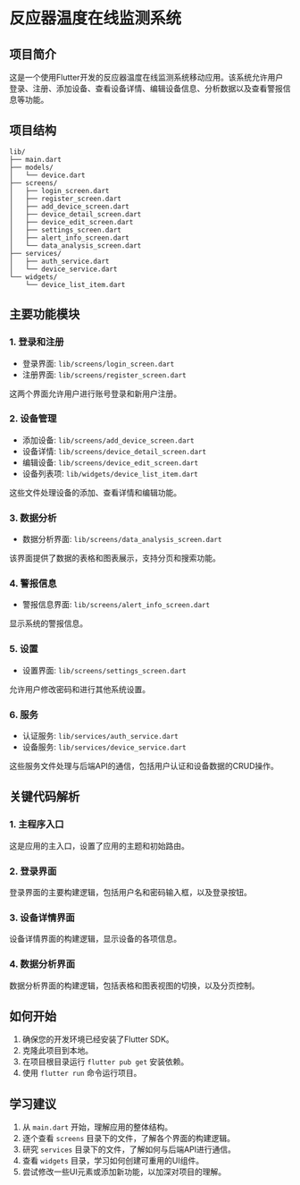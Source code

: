 # 反应器温度在线监测系统

## 项目简介

这是一个使用Flutter开发的反应器温度在线监测系统移动应用。该系统允许用户登录、注册、添加设备、查看设备详情、编辑设备信息、分析数据以及查看警报信息等功能。

## 项目结构

```
lib/
├── main.dart
├── models/
│   └── device.dart
├── screens/
│   ├── login_screen.dart
│   ├── register_screen.dart
│   ├── add_device_screen.dart
│   ├── device_detail_screen.dart
│   ├── device_edit_screen.dart
│   ├── settings_screen.dart
│   ├── alert_info_screen.dart
│   └── data_analysis_screen.dart
├── services/
│   ├── auth_service.dart
│   └── device_service.dart
└── widgets/
    └── device_list_item.dart
```

## 主要功能模块

### 1. 登录和注册

- 登录界面: `lib/screens/login_screen.dart`
- 注册界面: `lib/screens/register_screen.dart`

这两个界面允许用户进行账号登录和新用户注册。

### 2. 设备管理

- 添加设备: `lib/screens/add_device_screen.dart`
- 设备详情: `lib/screens/device_detail_screen.dart`
- 编辑设备: `lib/screens/device_edit_screen.dart`
- 设备列表项: `lib/widgets/device_list_item.dart`

这些文件处理设备的添加、查看详情和编辑功能。

### 3. 数据分析

- 数据分析界面: `lib/screens/data_analysis_screen.dart`

该界面提供了数据的表格和图表展示，支持分页和搜索功能。

### 4. 警报信息

- 警报信息界面: `lib/screens/alert_info_screen.dart`

显示系统的警报信息。

### 5. 设置

- 设置界面: `lib/screens/settings_screen.dart`

允许用户修改密码和进行其他系统设置。

### 6. 服务

- 认证服务: `lib/services/auth_service.dart`
- 设备服务: `lib/services/device_service.dart`

这些服务文件处理与后端API的通信，包括用户认证和设备数据的CRUD操作。

## 关键代码解析

### 1. 主程序入口


这是应用的主入口，设置了应用的主题和初始路由。

### 2. 登录界面


登录界面的主要构建逻辑，包括用户名和密码输入框，以及登录按钮。

### 3. 设备详情界面


设备详情界面的构建逻辑，显示设备的各项信息。

### 4. 数据分析界面


数据分析界面的构建逻辑，包括表格和图表视图的切换，以及分页控制。

## 如何开始

1. 确保您的开发环境已经安装了Flutter SDK。
2. 克隆此项目到本地。
3. 在项目根目录运行 `flutter pub get` 安装依赖。
4. 使用 `flutter run` 命令运行项目。

## 学习建议

1. 从 `main.dart` 开始，理解应用的整体结构。
2. 逐个查看 `screens` 目录下的文件，了解各个界面的构建逻辑。
3. 研究 `services` 目录下的文件，了解如何与后端API进行通信。
4. 查看 `widgets` 目录，学习如何创建可重用的UI组件。
5. 尝试修改一些UI元素或添加新功能，以加深对项目的理解。